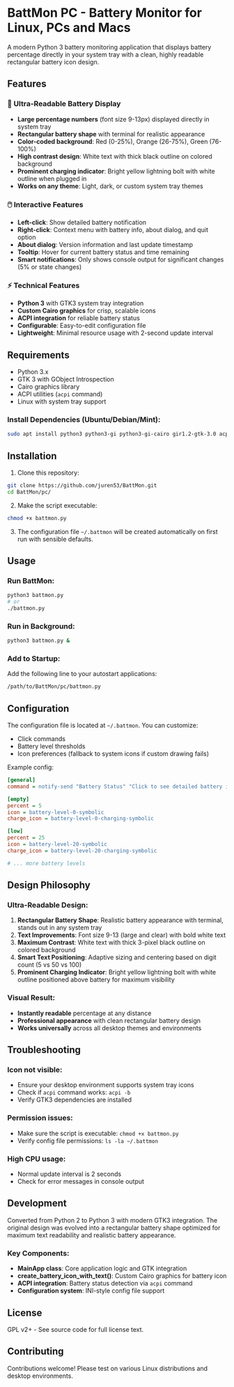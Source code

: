 # BattMon PC - Battery Monitor for Linux, PCs and Macs

A modern Python 3 battery monitoring application that displays battery percentage directly in your system tray with a clean, highly readable rectangular battery icon design.

## Features

### 🔋 Ultra-Readable Battery Display
- **Large percentage numbers** (font size 9-13px) displayed directly in system tray
- **Rectangular battery shape** with terminal for realistic appearance
- **Color-coded background**: Red (0-25%), Orange (26-75%), Green (76-100%)
- **High contrast design**: White text with thick black outline on colored background
- **Prominent charging indicator**: Bright yellow lightning bolt with white outline when plugged in
- **Works on any theme**: Light, dark, or custom system tray themes

### 🖱️ Interactive Features
- **Left-click**: Show detailed battery notification
- **Right-click**: Context menu with battery info, about dialog, and quit option
- **About dialog**: Version information and last update timestamp
- **Tooltip**: Hover for current battery status and time remaining
- **Smart notifications**: Only shows console output for significant changes (5% or state changes)

### ⚡ Technical Features
- **Python 3** with GTK3 system tray integration
- **Custom Cairo graphics** for crisp, scalable icons
- **ACPI integration** for reliable battery status
- **Configurable**: Easy-to-edit configuration file
- **Lightweight**: Minimal resource usage with 2-second update interval

## Requirements

- Python 3.x
- GTK 3 with GObject Introspection
- Cairo graphics library
- ACPI utilities (`acpi` command)
- Linux with system tray support

### Install Dependencies (Ubuntu/Debian/Mint):
```bash
sudo apt install python3 python3-gi python3-gi-cairo gir1.2-gtk-3.0 acpi
```

## Installation

1. Clone this repository:
```bash
git clone https://github.com/juren53/BattMon.git
cd BattMon/pc/
```

2. Make the script executable:
```bash
chmod +x battmon.py
```

3. The configuration file `~/.battmon` will be created automatically on first run with sensible defaults.

## Usage

### Run BattMon:
```bash
python3 battmon.py
# or
./battmon.py
```

### Run in Background:
```bash
python3 battmon.py &
```

### Add to Startup:
Add the following line to your autostart applications:
```bash
/path/to/BattMon/pc/battmon.py
```

## Configuration

The configuration file is located at `~/.battmon`. You can customize:
- Click commands
- Battery level thresholds
- Icon preferences (fallback to system icons if custom drawing fails)

Example config:
```ini
[general]
command = notify-send "Battery Status" "Click to see detailed battery information"

[empty]
percent = 5
icon = battery-level-0-symbolic
charge_icon = battery-level-0-charging-symbolic

[low]
percent = 25
icon = battery-level-20-symbolic
charge_icon = battery-level-20-charging-symbolic

# ... more battery levels
```

## Design Philosophy

### Ultra-Readable Design:
1. **Rectangular Battery Shape**: Realistic battery appearance with terminal, stands out in any system tray
2. **Text Improvements**: Font size 9-13 (large and clear) with bold white text
3. **Maximum Contrast**: White text with thick 3-pixel black outline on colored background
4. **Smart Text Positioning**: Adaptive sizing and centering based on digit count (5 vs 50 vs 100)
5. **Prominent Charging Indicator**: Bright yellow lightning bolt with white outline positioned above battery for maximum visibility

### Visual Result:
- **Instantly readable** percentage at any distance
- **Professional appearance** with clean rectangular battery design
- **Works universally** across all desktop themes and environments

## Troubleshooting

### Icon not visible:
- Ensure your desktop environment supports system tray icons
- Check if `acpi` command works: `acpi -b`
- Verify GTK3 dependencies are installed

### Permission issues:
- Make sure the script is executable: `chmod +x battmon.py`
- Verify config file permissions: `ls -la ~/.battmon`

### High CPU usage:
- Normal update interval is 2 seconds
- Check for error messages in console output

## Development

Converted from Python 2 to Python 3 with modern GTK3 integration. The original design was evolved into a rectangular battery shape optimized for maximum text readability and realistic battery appearance.

### Key Components:
- **MainApp class**: Core application logic and GTK integration
- **create_battery_icon_with_text()**: Custom Cairo graphics for battery icon
- **ACPI integration**: Battery status detection via `acpi` command
- **Configuration system**: INI-style config file support

## License

GPL v2+ - See source code for full license text.

## Contributing

Contributions welcome! Please test on various Linux distributions and desktop environments.
